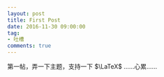 ```yaml
---
layout: post
title: First Post
date: 2016-11-30 09:00:00
tag:
- 吐槽
comments: true
---
```


第一帖，弄一下主题，支持一下 $\LaTeX$ ……心累……
